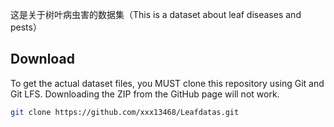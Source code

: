 这是关于树叶病虫害的数据集（This is a dataset about leaf diseases and pests）
## Download
To get the actual dataset files, you MUST clone this repository using Git and Git LFS. Downloading the ZIP from the GitHub page will not work.

```bash
git clone https://github.com/xxx13468/Leafdatas.git
